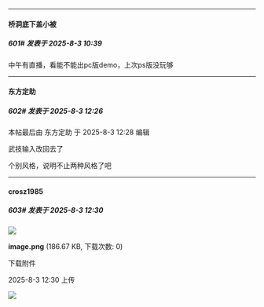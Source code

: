 ﻿
*****

####  桥洞底下盖小被  
##### 601#       发表于 2025-8-3 10:39

中午有直播，看能不能出pc版demo，上次ps版没玩够


*****

####  东方定助  
##### 602#       发表于 2025-8-3 12:26

 本帖最后由 东方定助 于 2025-8-3 12:28 编辑 

武技输入改回去了

个别风格，说明不止两种风格了吧

*****

####  crosz1985  
##### 603#       发表于 2025-8-3 12:30

<img src="https://img.stage1st.com/forum/202508/03/123001bullryhvghhqrg3k.png" referrerpolicy="no-referrer">

<strong>image.png</strong> (186.67 KB, 下载次数: 0)

下载附件

2025-8-3 12:30 上传

<img src="https://static.stage1st.com/image/smiley/face2017/059.png" referrerpolicy="no-referrer">

